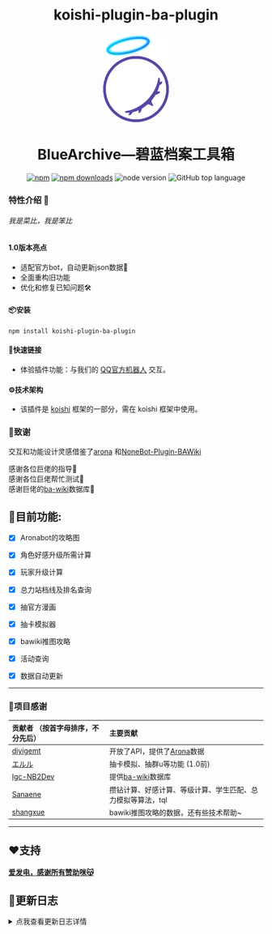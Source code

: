 <div align="center">

# koishi-plugin-ba-plugin


<img src="https://raw.githubusercontent.com/Alin-sky/koishi-plugin-ba-plugin/main/logo2.png" width="130" height="176">

# BlueArchive—碧蓝档案工具箱

[![npm](https://img.shields.io/npm/v/koishi-plugin-ba-plugin?style=flat-square)](https://www.npmjs.com/package/koishi-plugin-ba-plugin)
[![npm downloads](https://img.shields.io/npm/dm/koishi-plugin-ba-plugin)](https://www.npmjs.com/package/koishi-plugin-ba-plugin)
![node version](https://img.shields.io/badge/node-%3E%3D18-green)
![GitHub top language](https://img.shields.io/github/languages/top/Alin-sky/koishi-plugin-ba-plugin?logo=github)

</div>


### 特性介绍 🌟
###### 我是菜比，我是笨比
#### 1.0版本亮点
- 适配官方bot，自动更新json数据🔄
- 全面重构旧功能
- 优化和修复已知问题🛠️

#### 📦安装
```
npm install koishi-plugin-ba-plugin
```


#### 🔗快速链接
- 体验插件功能：与我们的 [QQ官方机器人](https://qun.qq.com/qunpro/robot/qunshare?robot_uin=2854197266&robot_appid=102062652&biz_type=0) 交互。


#### ⚙️技术架构
- 该插件是 [koishi](https://github.com/koishijs/koishi) 框架的一部分，需在 koishi 框架中使用。

### 🙏致谢

交互和功能设计灵感借鉴了[arona](https://github.com/diyigemt/arona)
和[NoneBot-Plugin-BAWiki](https://github.com/lgc-NB2Dev/nonebot-plugin-bawiki)

感谢各位巨佬的指导🙏<br/>
感谢各位巨佬帮忙测试🙏<br/>
感谢巨佬的[ba-wiki](https://github.com/lgc-NB2Dev/bawiki-data)数据库🙏


<h2>🌈目前功能:</h2>

- [x] Aronabot的攻略图 
- [x] 角色好感升级所需计算
- [x] 玩家升级计算 
- [x] 总力站档线及排名查询 
- [x] 抽官方漫画 
- [x] 抽卡模拟器
- [x] bawiki推图攻略 
- [x] 活动查询 
- [x] 数据自动更新 



---
### 🙏项目感谢
| 贡献者 （按首字母排序，不分先后）  | 主要贡献     |
| :----------------------------------------------------------- | :--------------------------------------- |
| [diyigemt](https://github.com/diyigemt)     | 开放了API，提供了[Arona](https://github.com/diyigemt/arona)数据 |
| [エルル](https://github.com/erurusion)  |抽卡模拟、抽群u等功能  (1.0前)                                           |
| [lgc-NB2Dev](https://github.com/lgc-NB2Dev) | 提供[ba-wiki](https://github.com/lgc-NB2Dev/bawiki-data)数据库 |
| [Sanaene](https://github.com/Sanaene)      | 攒钻计算、好感计算、等级计算、学生匹配、总力模拟等算法，tql      |
| [shangxue](https://www.npmjs.com/~shangxue)    |  bawiki推图攻略的数据，还有些技术帮助~                 |
                         
---
## ❤️支持

#### [爱发电，感谢所有赞助咪😽](https://afdian.net/a/alin-sky)

## 📃更新日志
<details>
<summary>点我查看更新日志详情</summary>


### 1.1.0-beta.x
  - 修复好感计算器问题
  - 修复本地化路径
  - 修复抽卡模拟器问题
  - 修复配置项错误

### 1.1.0-alpha.x
  - 新增使用QQ频道中转来发送md图
  - 新增大决战档线
  - 增加抽卡粒子效果
  - 实现本地化功能
  - 实现学生匹配系统数据热更新，重启插件即可更新（之前需要重启koishi）
  - 完善自动更新，现在可在控制台选择更新模式
  - 修改错误数据
  - 修改配置项位置
  - 适配多md模板
  - 修复已知错误，提高稳定性
  - ~~废弃使用对象存储来发图~~

### 1.0.1
  - 尝试修复inject报错
  - 修改错误数据

### 1.0.0-rc.x
  - 继承自1.0.0-beta.11 应该没啥大问题了（）
  - 咪

### 1.0.0-beta.x
  - 增加千里眼指令
  - 增加选择canvas渲染模式
  - 修复自动更新问题，抽卡数据实现热更新
  - 修复已知学生匹配算法bug
  - 修复已知总力获取功能的bug
  - 修改canvas坐标
  - 修复渲染bug
  - 修杂七杂八的bug

### 1.0.0-alpha.x
  - 废弃大部分旧代码和架构，修改目录结构，封装了常用功能，
  - 重构抽卡模拟器（v3）
  - 重构攻略系统（v3）
  - 重构好感计算（v3）
  - 新增活动获取（v1）
  - 独立并重构抽漫画功能（v2）
  - 新增上学的关卡攻略（v1）
  - 新增总力获取（beta）
  - 新增自动数据更新（beta）
  - 新增本地数据更新（beta）
  - ~~暂时废弃攒钻功能~~
  - ~~废弃抽表情功能，转移至[emojihub-bili](https://www.npmjs.com/package/koishi-plugin-emojihub-bili?activeTab=readme)~~
  - ~~废弃抽群u功能~~
  - ~~废弃千里眼快速调用~~


---

### 0.10.2
  - 更新了aronabot的api

### 0.10.1
  - 修复了渲染图图标错误的bug

### 0.10.0
  - *添加了puppeteer依赖*
  - *添加了将好感计算、攒钻、升级的输出转图片的功能，并支持自定义样式，提供了三个样式*
  - 添加了自定义模糊匹配回复文本
  - 优化调用，可发送“千里眼”直接返回国际服千里眼图
  - 例行更新数据
  - 早苗的计算功能改动：
    - 好感计算修改了微量的文字
    - 攒钻更新到日服最近的运动会二期复刻活动，更新了计算代码，增加了日期检测，防倒算，以及缺少信息的报错
  - ~~早苗关闭了总力模拟功能~~



### 0.9.75-rc
  - *添加了抽卡功能开关*
  - 减少了攻略系统别名（[issue](https://github.com/Alin-sky/koishi-plugin-ba-plugin/issues/10)）
  - 添加了自定义撤回时间
  - [e佬](https://github.com/erurusion)修复koishi数据库更新引起的bug
  - 例行更新数据

### 0.9.6-rc
  - *添加了抽卡功能群组黑名单*

### 0.9.5-rc
  - *[早苗](https://github.com/Sanaene)佬发布的新功能好感计算和等级计算*

### 0.9.0-beta1
  - *[早苗](https://github.com/Sanaene)佬更新了攒钻*
  - 例行数据更新

### 0.9.0-beta
  - *重构了攻略系统*
  - 摸了一个暑假的鱼

### 0.9.0-Alpha
  - *接入了[Arona](https://github.com/diyigemt/arona)的公开数据*
  - 例行更新数据
  - 略微优化了旧代码
  - 其他小修小补
   
### 0.8.4
  - 例行更新数据
  - 其他小修补

### 0.8.3
  - 修复了抽群u的bug
  - 修复了并发请求图片url超出服务器负载的的bug

### 0.8.2
  - 添加了泳装兔子队的数据

### 0.8.1
  - 修复了Alpha版本的路径问题
  - 其他小修小补和优化

### 0.8.0(Alpha)
  - *添加了群u[エルル](https://github.com/erurusion)的新抽卡模拟器，比阿林的强十倍甚至⑨倍*
  - 其他小修小补

### 0.7.5（未定位合并转发显示问题）
  - *添加了随机表情和随机漫画*
  - 添加了新角色实莉的卡池和角评
  - 修复了抽卡模拟器不能添加角色的bug
  - 修复了0.7.1已知的bug
  - 其他小修小补


### 0.7.1（未定位合并转发显示问题）
  - 添加了up角色名称输入限制
  - 修复了抽卡模拟器抽up池子的一些bug
  - 优化控制台
  - 其他小修小补


### 0.7.0
  - *部分重构了抽卡函数，添加了up功能，支持自定义up角色，修复了未实现的保底功能*
  - 修改了攒钻算法的触发
  - *可以在koishi控制台切换图源服务器*
  - *可以在控制台定义up池角色*
  - 修复评测图源服务器刷新问题
  - 其他小修小补

### 0.6.1
  - 给评测系统添加了切换图源服务器的功能，并添加了“阿林云”

### 0.6.0
  - *添加了群u[早苗](https://github.com/Sanaene)佬的青辉石计算器*
  - *更换了角色评分的数据至6.0*
  - 添加了新角色的卡池和评测
  - 其他小修小补

### 0.5.0
  - *使抽卡模拟器的抽卡结果合并转发，减少刷屏*
  - 其他小修小补

### 0.4.3
  - *使总力记录拆分并合并转发，解决了长消息被风控无法发送的问题*
  - *新增了攻略功能，引用bawiki的攻略图，集成了常用攻略*
  - 其他小修小补

### 0.4.0、0.4.1、0.4.2
  - **这几个版本未正确构建和导入库。下载后无法启用，如果强行更改版本号会损坏koishi。若安装了请前往数据文件夹的node_modules目录，找到本插件安装lodashi，如果koishi炸了请参考论坛的解决方案**

### 0.3.3
  - 修0.3.2开发中的bug

### 0.3.2
  - *更新玲纱数据*
  - *添加了礼物查询*
  - 尝试合并转发功能
  - 修复已知bug，小修小补

### 0.3.1 
  - 添加了保底算法
  - 修复已知bug
  - 其他小修小补

### 0.3.0
  - *添加了群友[早苗](https://github.com/Sanaene)大佬的总力战模拟插件，tql*
  - *添加了两个服的十连抽卡功能，但未添加保底算法*
  - 修改了抽卡模拟器部分学生头像无法显示的问题

### 0.1.3和0.1.4
  - 修复抽卡模拟器不能显示图片的问题，将学生头像图片集成于插件
  - 评测系统中添加了学生名字
  - 摸了一整个五一的鱼（
  
### 0.1.1
  - 缩小了返回图片大小

### 0.1.0
  - 发包！拥有角色评测图功能、抽卡模拟功能

</details>